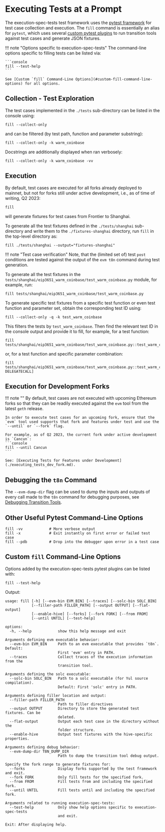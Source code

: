 # Executing Tests at a Prompt

The execution-spec-tests test framework uses the [pytest framework](https://docs.pytest.org/en/latest/) for test case collection and execution. The `fill` command is essentially an alias for `pytest`, which uses several [custom pytest plugins](../library/pytest_plugins/index.md) to run transition tools against test cases and generate JSON fixtures.

!!! note "Options specific to execution-spec-tests"
    The command-line options specific to filling tests can be listed via:

    ```console
    fill --test-help
    ```

    See [Custom `fill` Command-Line Options](#custom-fill-command-line-options) for all options.

## Collection - Test Exploration

The test cases implemented in the `./tests` sub-directory can be listed in the console using:

```console
fill --collect-only
```

and can be filtered (by test path, function and parameter substring):

```console
fill --collect-only -k warm_coinbase
```

Docstrings are additionally displayed when ran verbosely:

```console
fill --collect-only -k warm_coinbase -vv
```

## Execution

By default, test cases are executed for all forks already deployed to mainnet, but not for forks still under active development, i.e., as of time of writing, Q2 2023:

```console
fill
```

will generate fixtures for test cases from Frontier to Shanghai.

To generate all the test fixtures defined in the `./tests/shanghai` sub-directory and write them to the `./fixtures-shanghai` directory, run `fill` in the top-level directory as:

```console
fill ./tests/shanghai --output="fixtures-shanghai"
```

!!! note "Test case verification"
    Note, that the (limited set of) test `post` conditions are tested against the output of the `evm t8n` command during test generation.

To generate all the test fixtures in the `tests/shanghai/eip3651_warm_coinbase/test_warm_coinbase.py` module, for example, run:

```console
fill tests/shanghai/eip3651_warm_coinbase/test_warm_coinbase.py
```

To generate specific test fixtures from a specific test function or even test function and parameter set, obtain the corresponding test ID using:

```console
fill --collect-only -q -k test_warm_coinbase
```

This filters the tests by `test_warm_coinbase`. Then find the relevant test ID in the console output and provide it to fill, for example, for a test function:

```console
fill tests/shanghai/eip3651_warm_coinbase/test_warm_coinbase.py::test_warm_coinbase_gas_usage
```

or, for a test function and specific parameter combination:

```console
fill tests/shanghai/eip3651_warm_coinbase/test_warm_coinbase.py::test_warm_coinbase_gas_usage[fork=Merge-DELEGATECALL]
```

## Execution for Development Forks

!!! note ""
    By default, test cases are not executed with upcoming Ethereum forks so that they can be readily executed against the `evm` tool from the latest `geth` release.

    In order to execute test cases for an upcoming fork, ensure that the `evm` tool used supports that fork and features under test and use the `--until` or `--fork` flag.
    
    For example, as of Q2 2023, the current fork under active development is `Cancun`:
    ```console
    fill --until Cancun
    ```

    See: [Executing Tests for Features under Development](./executing_tests_dev_fork.md).

## Debugging the `t8n` Command

The `--evm-dump-dir` flag can be used to dump the inputs and outputs of every call made to the `t8n` command for debugging purposes, see [Debugging Transition Tools](./debugging_t8n_tools.md).

## Other Useful Pytest Command-Line Options

```console
fill -vv            # More verbose output
fill -x             # Exit instantly on first error or failed test case
fill --pdb          # Drop into the debugger upon error in a test case
```

## Custom `fill` Command-Line Options

Options added by the execution-spec-tests pytest plugins can be listed with:

```console
fill --test-help
```

Output:

```console
usage: fill [-h] [--evm-bin EVM_BIN] [--traces] [--solc-bin SOLC_BIN]
            [--filler-path FILLER_PATH] [--output OUTPUT] [--flat-output]
            [--enable-hive] [--forks] [--fork FORK] [--from FROM]
            [--until UNTIL] [--test-help]

options:
  -h, --help            show this help message and exit

Arguments defining evm executable behavior:
  --evm-bin EVM_BIN     Path to an evm executable that provides `t8n`. Default:
                        First 'evm' entry in PATH.
  --traces              Collect traces of the execution information from the
                        transition tool.

Arguments defining the solc executable:
  --solc-bin SOLC_BIN   Path to a solc executable (for Yul source compilation).
                        Default: First 'solc' entry in PATH.

Arguments defining filler location and output:
  --filler-path FILLER_PATH
                        Path to filler directives
  --output OUTPUT       Directory to store the generated test fixtures. Can be
                        deleted.
  --flat-output         Output each test case in the directory without the
                        folder structure.
  --enable-hive         Output test fixtures with the hive-specific properties.

Arguments defining debug behavior:
  --evm-dump-dir T8N_DUMP_DIR
                        Path to dump the transition tool debug output.

Specify the fork range to generate fixtures for:
  --forks               Display forks supported by the test framework and exit.
  --fork FORK           Only fill tests for the specified fork.
  --from FROM           Fill tests from and including the specified fork.
  --until UNTIL         Fill tests until and including the specified fork.

Arguments related to running execution-spec-tests:
  --test-help           Only show help options specific to execution-spec-tests
                        and exit.

Exit: After displaying help.
```
